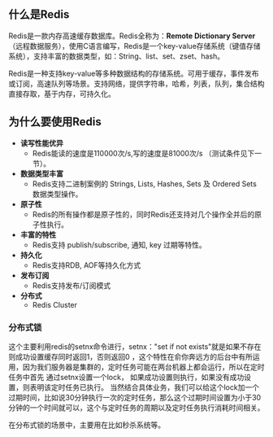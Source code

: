 ## 什么是Redis

Redis是一款内存高速缓存数据库。Redis全称为：**Remote Dictionary Server**（远程数据服务），使用C语言编写，Redis是一个key-value存储系统（键值存储系统），支持丰富的数据类型，如：String、list、set、zset、hash。

Redis是一种支持key-value等多种数据结构的存储系统。可用于缓存，事件发布或订阅，高速队列等场景。支持网络，提供字符串，哈希，列表，队列，集合结构直接存取，基于内存，可持久化。

## 为什么要使用Redis



- **读写性能优异**
  - Redis能读的速度是110000次/s,写的速度是81000次/s （测试条件见下一节）。
- **数据类型丰富**
  - Redis支持二进制案例的 Strings, Lists, Hashes, Sets 及 Ordered Sets 数据类型操作。
- **原子性**
  - Redis的所有操作都是原子性的，同时Redis还支持对几个操作全并后的原子性执行。
- **丰富的特性**
  - Redis支持 publish/subscribe, 通知, key 过期等特性。
- **持久化**
  - Redis支持RDB, AOF等持久化方式
- **发布订阅**
  - Redis支持发布/订阅模式
- **分布式**
  - Redis Cluster

### 分布式锁

这个主要利用redis的setnx命令进行，setnx："set if not exists"就是如果不存在则成功设置缓存同时返回1，否则返回0 ，这个特性在俞你奔远方的后台中有所运用，因为我们服务器是集群的，定时任务可能在两台机器上都会运行，所以在定时任务中首先 通过setnx设置一个lock， 如果成功设置则执行，如果没有成功设置，则表明该定时任务已执行。 当然结合具体业务，我们可以给这个lock加一个过期时间，比如说30分钟执行一次的定时任务，那么这个过期时间设置为小于30分钟的一个时间就可以，这个与定时任务的周期以及定时任务执行消耗时间相关。

在分布式锁的场景中，主要用在比如秒杀系统等。



